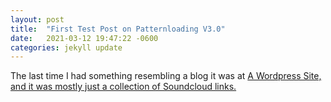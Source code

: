 ```yaml
---
layout: post
title:  "First Test Post on Patternloading V3.0"
date:   2021-03-12 19:47:22 -0600
categories: jekyll update
---
```

The last time I had something resembling a blog it was at <a href="https://patternloading.wordpress.com">A Wordpress Site, and it was mostly just a collection of Soundcloud links.</a>
